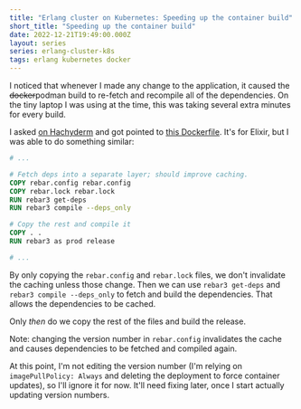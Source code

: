 ```yaml
---
title: "Erlang cluster on Kubernetes: Speeding up the container build"
short_title: "Speeding up the container build"
date: 2022-12-21T19:49:00.000Z
layout: series
series: erlang-cluster-k8s
tags: erlang kubernetes docker
---
```


I noticed that whenever I made any change to the application, it caused the ~~docker~~podman build to re-fetch and
recompile all of the dependencies. On the tiny laptop I was using at the time, this was taking several extra minutes for
every build.

I asked [on Hachyderm](https://hachyderm.io/@rogerlipscombe/109360585009455763) and got pointed to [this
Dockerfile](https://github.com/mbta/tablespoon/blob/main/Dockerfile#L14-L18). It's for Elixir, but I was able to do
something similar:

```dockerfile
# ...

# Fetch deps into a separate layer; should improve caching.
COPY rebar.config rebar.config
COPY rebar.lock rebar.lock
RUN rebar3 get-deps
RUN rebar3 compile --deps_only

# Copy the rest and compile it
COPY . .
RUN rebar3 as prod release

# ...
```

By only copying the `rebar.config` and `rebar.lock` files, we don't invalidate the caching unless those change. Then we
can use `rebar3 get-deps` and `rebar3 compile --deps_only` to fetch and build the dependencies. That allows the
dependencies to be cached.

Only _then_ do we copy the rest of the files and build the release.

Note: changing the version number in `rebar.config` invalidates the cache and causes dependencies to be fetched and
compiled again.

At this point, I'm not editing the version number (I'm relying on `imagePullPolicy: Always` and deleting the deployment
to force container updates), so I'll ignore it for now. It'll need fixing later, once I start actually updating version
numbers.
